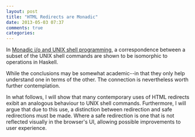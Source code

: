```yaml
---
layout: post
title: "HTML Redirects are Monadic"
date: 2013-05-03 07:37
comments: true
categories: 
---
```


In [Monadic i/o and UNIX shell programming][1], a correspondence
between a subset of the UNIX shell commands are shown to be isomorphic
to operations in Haskell.

While the conclusions may be somewhat academic--in that they only help
understand one in terms of the other.  The connection is nevertheless
worth further contemplation.

In what follows, I will show that many contemporary uses of HTML
redirects exibit an analogous behaviour to UNIX shell commands.
Furthermore, I will argue that due to this use, a distinction between
redirection and safe redirections must be made.  Where a safe
redirection is one that is not reflected visually in the browser's UI,
allowing possible improvements to user experience.

[1]: http://okmij.org/ftp/Computation/monadic-shell.html
